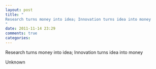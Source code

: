 ```yaml
---
layout: post
title: "
Research turns money into idea; Innovation turns idea into money
"
date: 2011-11-14 23:29
comments: true
categories: 
---
```


Research turns money into idea; Innovation turns idea into money


Unknown

